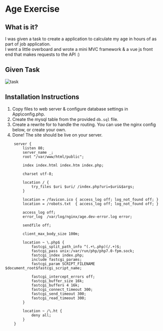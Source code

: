 # Age Exercise 
## What is it?
I was given a task to create a application to calculate my age in hours of as part of job application.   
I went a little overboard and wrote a mini MVC framework & a vue js front end that makes requests to the API :)

## Given Task
![task](https://i.imgur.com/RXOR0Db.png)

## Installation Instructions

1) Copy files to web server & configure database settings in App\config.php.  
2) Create the mysql table from the provided `db.sql` file.  
3) Create a rewrite for to handle the routing. You can use the nginx config below, or create your own.  
4) Done! The site should be live on your server.  

```
    server {
        listen 80;
        server_name _;
        root "/var/www/html/public";
    
        index index.html index.htm index.php;
    
        charset utf-8;
    
        location / {
            try_files $uri $uri/ /index.php?uri=$uri&$args;
        }
    
        location = /favicon.ico { access_log off; log_not_found off; }
        location = /robots.txt  { access_log off; log_not_found off; }
    
        access_log off;
        error_log  /var/log/nginx/age.dev-error.log error;
    
        sendfile off;
    
        client_max_body_size 100m;
    
        location ~ \.php$ {
            fastcgi_split_path_info ^(.+\.php)(/.+)$;
            fastcgi_pass unix:/var/run/php/php7.0-fpm.sock;
            fastcgi_index index.php;
            include fastcgi_params;
            fastcgi_param SCRIPT_FILENAME $document_root$fastcgi_script_name;
    
            fastcgi_intercept_errors off;
            fastcgi_buffer_size 16k;
            fastcgi_buffers 4 16k;
            fastcgi_connect_timeout 300;
            fastcgi_send_timeout 300;
            fastcgi_read_timeout 300;
        }
    
        location ~ /\.ht {
            deny all;
        }
    }
```
